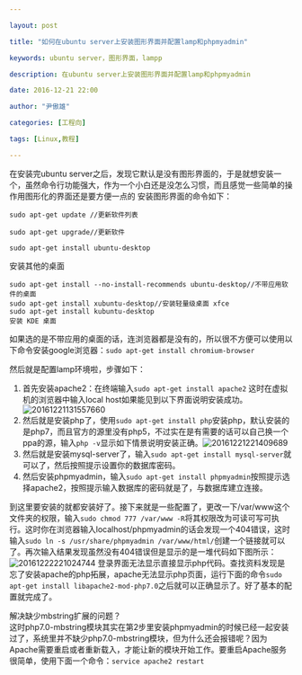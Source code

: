 ```yaml
---

layout: post

title: "如何在ubuntu server上安装图形界面并配置lamp和phpmyadmin"

keywords: ubuntu server，图形界面，lampp

description: 在ubuntu server上安装图形界面并配置lamp和phpmyadmin

date: 2016-12-21 22:00

author: "尹傲雄"

categories: [工程向]

tags: [Linux,教程]

---
```

在安装完ubuntu server之后，发现它默认是没有图形界面的，于是就想安装一个，虽然命令行功能强大，作为一个小白还是没怎么习惯，而且感觉一些简单的操作用图形化的界面还是要方便一点的
安装图形界面的命令如下：

```
sudo apt-get update //更新软件列表

sudo apt-get upgrade//更新软件

sudo apt-get install ubuntu-desktop
```
安装其他的桌面

```
sudo apt-get install --no-install-recommends ubuntu-desktop//不带应用软件的桌面
sudo apt-get install xubuntu-desktop//安装轻量级桌面 xfce
sudo apt-get install kubuntu-desktop
安装 KDE 桌面
```
如果选的是不带应用的桌面的话，连浏览器都是没有的，所以很不方便可以使用以下命令安装google浏览器：`sudo apt-get install chromium-browser`

然后就是配置lamp环境啦，步骤如下：

 1. 首先安装apache2：在终端输入`sudo apt-get install apache2`
这时在虚拟机的浏览器中输入local host如果能见到以下界面说明安装成功。
![20161221131557660](https://cdn.yinaoxiong.cn/image/posts/2016-12-21/20161221131557660.png)
 2. 然后就是安装php了，使用`sudo apt-get install php`安装php，默认安装的是php7，而且官方的源里没有php5，不过实在是有需要的话可以自己换一个ppa的源，输入`php -v`显示如下情景说明安装正确。![20161221221409689](https://cdn.yinaoxiong.cn/image/posts/2016-12-21/20161221221409689.png)
 3. 然后就是安装mysql-server了，输入`sudo apt-get install mysql-server`就可以了，然后按照提示设置你的数据库密码。
 4. 然后安装phpmyadmin，输入`sudo apt-get install phpmyadmin`按照提示选择apache2，按照提示输入数据库的密码就是了，与数据库建立连接。

 到这里要安装的就都安装好了。接下来就是一些配置了，更改一下/var/www这个文件夹的权限，输入`sudo chmod 777 /var/www -R`将其权限改为可读可写可执行。这时你在浏览器输入localhost/phpmyadmin的话会发现一个404错误，这时输入`sudo ln -s /usr/share/phpmyadmin /var/www/html/`创建一个链接就可以了。再次输入结果发现虽然没有404错误但是显示的是一堆代码如下图所示：![20161222221024744](https://cdn.yinaoxiong.cn/image/posts/2016-12-21/20161222221024744.png)
 登录界面无法显示直接显示php代码。查找资料发现是忘了安装apache的php拓展，apache无法显示php页面，运行下面的命令`sudo apt-get install libapache2-mod-php7.0`之后就可以正确显示了。好了基本的配置就完成了。

 解决缺少mbstring扩展的问题？  
 这时php7.0-mbstring模块其实在第2步里安装phpmyadmin的时候已经一起安装过了，系统里并不缺少php7.0-mbstring模块，但为什么还会报错呢？因为Apache需要重启或者重新载入，才能让新的模块开始工作。要重启Apache服务很简单，使用下面一个命令：`service apache2 restart`
